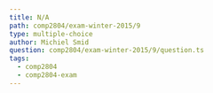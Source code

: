```yaml
---
title: N/A
path: comp2804/exam-winter-2015/9
type: multiple-choice
author: Michiel Smid
question: comp2804/exam-winter-2015/9/question.ts
tags:
  - comp2804
  - comp2804-exam
---
```

